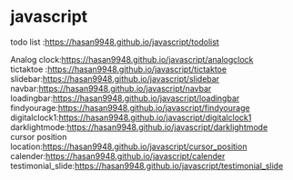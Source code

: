 # javascript
todo list :https://hasan9948.github.io/javascript/todolist

Analog clock:https://hasan9948.github.io/javascript/analogclock  
tictaktoe :https://hasan9948.github.io/javascript/tictaktoe   
slidebar:https://hasan9948.github.io/javascript/slidebar   
navbar:https://hasan9948.github.io/javascript/navbar  
loadingbar:https://hasan9948.github.io/javascript/loadingbar  
findyourage:https://hasan9948.github.io/javascript/findyourage  
digitalclock1:https://hasan9948.github.io/javascript/digitalclock1  
darklightmode:https://hasan9948.github.io/javascript/darklightmode  
cursor position location:https://hasan9948.github.io/javascript/cursor_position  
calender:https://hasan9948.github.io/javascript/calender    
testimonial_slide:https://hasan9948.github.io/javascript/testimonial_slide
